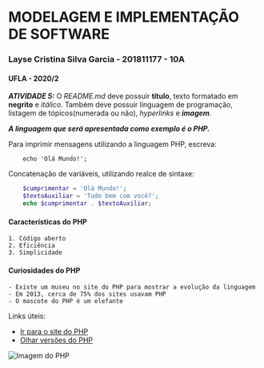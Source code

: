 # MODELAGEM E IMPLEMENTAÇÃO DE SOFTWARE

### Layse Cristina Silva Garcia - 201811177 - 10A
#### UFLA - 2020/2

**_ATIVIDADE 5:_** O _README.md_ deve possuir **título**, texto formatado em
**negrito** e _itálico_. Também deve possuir linguagem de programação, listagem
de tópicos(numerada ou não), _hyperlinks_ e **_imagem_**.

**_A linguagem que será apresentada como exemplo é o PHP._**

Para imprimir mensagens utilizando a linguagem PHP, escreva:
```
	echo 'Olá Mundo!';
```
Concatenação de variáveis, utilizando realce de sintaxe:
```php
	$cumprimentar = 'Olá Mundo!';
	$textoAuxiliar = 'Tudo bem com você?';
	echo $cumprimentar . $textoAuxiliar;
```

#### Características do PHP
	1. Código aberto
	2. Eficiência
	3. Simplicidade

#### Curiosidades do PHP
	- Existe um museu no site do PHP para mostrar a evolução da linguagem
	- Em 2013, cerca de 75% dos sites usavam PHP
	- O mascote do PHP é um elefante

Links úteis:
* [Ir para o site do PHP](https://www.php.net/)
* [Olhar versões do PHP](https://www.php.net/downloads)

![Imagem do PHP](https://www.geekproject.com.br/wp-content/uploads/2011/01/elephpant-elephant-php-logo.png)
